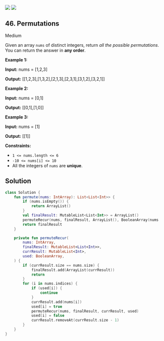[![](https://img.shields.io/github/stars/javadev/LeetCode-in-All?label=Stars&style=flat-square)](https://github.com/javadev/LeetCode-in-All)
[![](https://img.shields.io/github/forks/javadev/LeetCode-in-All?label=Fork%20me%20on%20GitHub%20&style=flat-square)](https://github.com/javadev/LeetCode-in-All/fork)

## 46\. Permutations

Medium

Given an array `nums` of distinct integers, return _all the possible permutations_. You can return the answer in **any order**.

**Example 1:**

**Input:** nums = [1,2,3]

**Output:** [[1,2,3],[1,3,2],[2,1,3],[2,3,1],[3,1,2],[3,2,1]]

**Example 2:**

**Input:** nums = [0,1]

**Output:** [[0,1],[1,0]]

**Example 3:**

**Input:** nums = [1]

**Output:** [[1]]

**Constraints:**

*   `1 <= nums.length <= 6`
*   `-10 <= nums[i] <= 10`
*   All the integers of `nums` are **unique**.

## Solution

```kotlin
class Solution {
    fun permute(nums: IntArray): List<List<Int>> {
        if (nums.isEmpty()) {
            return ArrayList()
        }
        val finalResult: MutableList<List<Int>> = ArrayList()
        permuteRecur(nums, finalResult, ArrayList(), BooleanArray(nums.size))
        return finalResult
    }

    private fun permuteRecur(
        nums: IntArray,
        finalResult: MutableList<List<Int>>,
        currResult: MutableList<Int>,
        used: BooleanArray,
    ) {
        if (currResult.size == nums.size) {
            finalResult.add(ArrayList(currResult))
            return
        }
        for (i in nums.indices) {
            if (used[i]) {
                continue
            }
            currResult.add(nums[i])
            used[i] = true
            permuteRecur(nums, finalResult, currResult, used)
            used[i] = false
            currResult.removeAt(currResult.size - 1)
        }
    }
}
```